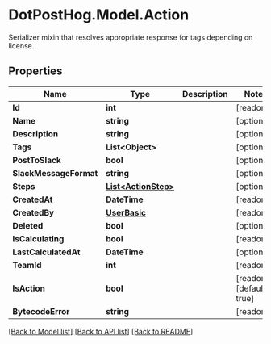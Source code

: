 # DotPostHog.Model.Action
Serializer mixin that resolves appropriate response for tags depending on license.

## Properties

Name | Type | Description | Notes
------------ | ------------- | ------------- | -------------
**Id** | **int** |  | [readonly] 
**Name** | **string** |  | [optional] 
**Description** | **string** |  | [optional] 
**Tags** | **List&lt;Object&gt;** |  | [optional] 
**PostToSlack** | **bool** |  | [optional] 
**SlackMessageFormat** | **string** |  | [optional] 
**Steps** | [**List&lt;ActionStep&gt;**](ActionStep.md) |  | [optional] 
**CreatedAt** | **DateTime** |  | [readonly] 
**CreatedBy** | [**UserBasic**](UserBasic.md) |  | [readonly] 
**Deleted** | **bool** |  | [optional] 
**IsCalculating** | **bool** |  | [readonly] 
**LastCalculatedAt** | **DateTime** |  | [optional] 
**TeamId** | **int** |  | [readonly] 
**IsAction** | **bool** |  | [readonly] [default to true]
**BytecodeError** | **string** |  | [readonly] 

[[Back to Model list]](../README.md#documentation-for-models) [[Back to API list]](../README.md#documentation-for-api-endpoints) [[Back to README]](../README.md)

